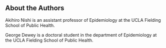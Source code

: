## About the Authors

Akihiro Nishi is an assistant professor of Epidemiology at the UCLA Fielding School of Public Health.

George Dewey is a doctoral student in the department of Epidemiology at the UCLA Fielding School of Public Health.
